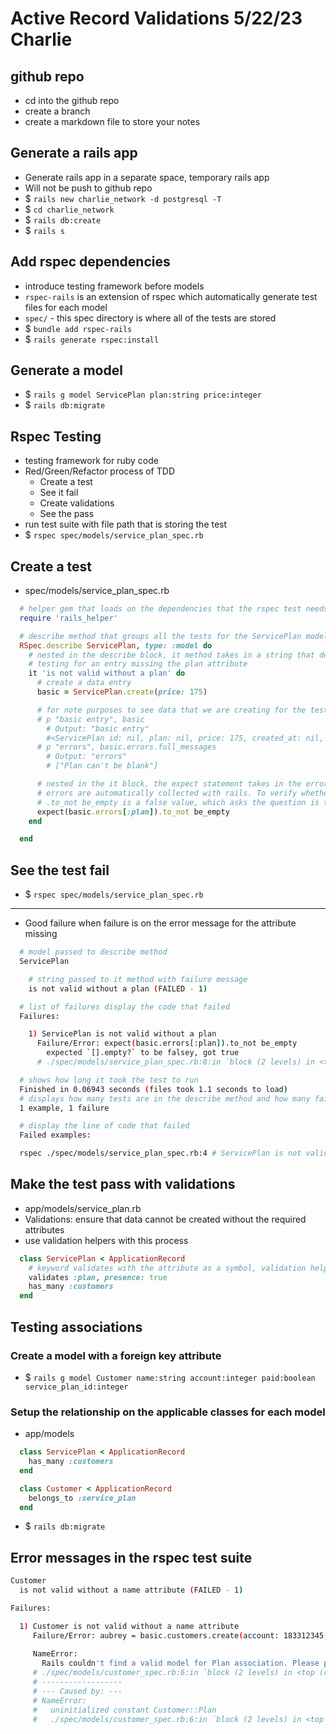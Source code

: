 # Active Record Validations 5/22/23 Charlie

## github repo
- cd into the github repo
- create a branch
- create a markdown file to store your notes

## Generate a rails app
- Generate rails app in a separate space, temporary rails app
- Will not be push to github repo
- $ `rails new charlie_network -d postgresql -T`
- $ `cd charlie_network`
- $ `rails db:create`
- $ `rails s`

## Add rspec dependencies
- introduce testing framework before models
- `rspec-rails` is an extension of rspec which automatically generate test files for each model
- `spec/` - this spec directory is where all of the tests are stored
- $ `bundle add rspec-rails`
- $ `rails generate rspec:install`

## Generate a model
- $ `rails g model ServicePlan plan:string price:integer`
- $ `rails db:migrate`

## Rspec Testing
- testing framework for ruby code
- Red/Green/Refactor process of TDD
  - Create a test
  - See it fail
  - Create validations
  - See the pass
- run test suite with file path that is storing the test
- $ `rspec spec/models/service_plan_spec.rb`

## Create a test
- spec/models/service_plan_spec.rb
```rb
  # helper gem that loads on the dependencies that the rspec test needs
  require 'rails_helper'

  # describe method that groups all the tests for the ServicePlan model
  RSpec.describe ServicePlan, type: :model do
    # nested in the describe block, it method takes in a string that describes what attribute is being
    # testing for an entry missing the plan attribute
    it 'is not valid without a plan' do
      # create a data entry
      basic = ServicePlan.create(price: 175)

      # for note purposes to see data that we are creating for the tests
      # p "basic entry", basic
        # Output: "basic entry"
        #<ServicePlan id: nil, plan: nil, price: 175, created_at: nil, updated_at: nil>
      # p "errors", basic.errors.full_messages
        # Output: "errors"
        # ["Plan can't be blank"]

      # nested in the it block, the expect statement takes in the error method for the missing attribute with the rspec matcher .to_not be_empty
      # errors are automatically collected with rails. To verify whether or not a particular attribute of an object is valid, you can use errors[:attribute]
      # .to_not be_empty is a false value, which asks the question is the errors empty? 
      expect(basic.errors[:plan]).to_not be_empty
    end

  end

```

## See the test fail
- $ `rspec spec/models/service_plan_spec.rb`
***
- Good failure when failure is on the error message for the attribute missing
```bash
  # model passed to describe method
  ServicePlan

    # string passed to it method with failure message
    is not valid without a plan (FAILED - 1)

  # list of failures display the code that failed
  Failures:

    1) ServicePlan is not valid without a plan
      Failure/Error: expect(basic.errors[:plan]).to_not be_empty
        expected `[].empty?` to be falsey, got true
      # ./spec/models/service_plan_spec.rb:8:in `block (2 levels) in <top (required)>'

  # shows how long it took the test to run
  Finished in 0.06943 seconds (files took 1.1 seconds to load)
  # displays how many tests are in the describe method and how many failed
  1 example, 1 failure

  # display the line of code that failed
  Failed examples:

  rspec ./spec/models/service_plan_spec.rb:4 # ServicePlan is not valid without a plan
```

## Make the test pass with validations
- app/models/service_plan.rb
- Validations: ensure that data cannot be created without the required attributes
- use validation helpers with this process
```rb
  class ServicePlan < ApplicationRecord
    # keyword validates with the attribute as a symbol, validation helper
    validates :plan, presence: true
    has_many :customers
  end
```

## Testing associations
### Create a model with a foreign key attribute
- $ `rails g model Customer name:string account:integer paid:boolean service_plan_id:integer`
### Setup the relationship on the applicable classes for each model
- app/models
```rb
  class ServicePlan < ApplicationRecord
    has_many :customers
  end

  class Customer < ApplicationRecord
    belongs_to :service_plan
  end
```
- $ `rails db:migrate`

## Error messages in the rspec test suite
```bash
Customer
  is not valid without a name attribute (FAILED - 1)

Failures:

  1) Customer is not valid without a name attribute
     Failure/Error: aubrey = basic.customers.create(account: 183312345, paid: true)
     
     NameError:
       Rails couldn't find a valid model for Plan association. Please provide the :class_name option on the association declaration. If :class_name is already provided, make sure it's an ActiveRecord::Base subclass.
     # ./spec/models/customer_spec.rb:6:in `block (2 levels) in <top (required)>'
     # ------------------
     # --- Caused by: ---
     # NameError:
     #   uninitialized constant Customer::Plan
     #   ./spec/models/customer_spec.rb:6:in `block (2 levels) in <top (required)>'
```